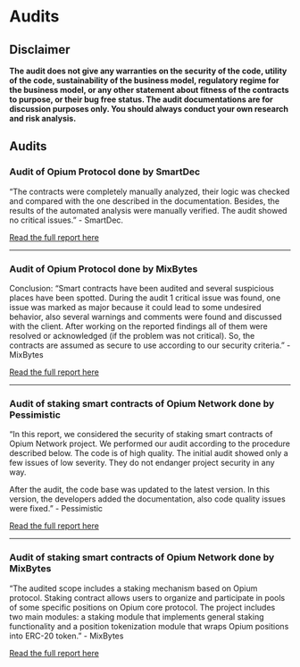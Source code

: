 # Audits

## **Disclaimer** 

**The audit does not give any warranties on the security of the code, utility of the code, sustainability of the business model, regulatory regime for the business model, or any other statement about fitness of the contracts to purpose, or their bug free status. The audit documentations are for discussion purposes only. You should always conduct your own research and risk analysis.**   


## **Audits**

### **Audit of Opium Protocol done by SmartDec**

“The contracts were completely manually analyzed, their logic was checked and compared with the one described in the documentation. Besides, the results of the automated analysis were manually verified. The audit showed no critical issues.” - SmartDec. 

[Read the full report here](https://github.com/OpiumProtocol/opium-contracts/blob/master/docs/audit/OpiumSmartDecSmartContractAudit.pdf)   
****

### **Audit of Opium Protocol done by MixBytes**

Conclusion: “Smart contracts have been audited and several suspicious places have been spotted. During the audit 1 critical issue was found, one issue was marked as major because it could lead to some undesired behavior, also several warnings and comments were found and discussed with the client. After working on the reported findings all of them were resolved or acknowledged \(if the problem was not critical\). So, the contracts are assumed as secure to use according to our security criteria.” - MixBytes 

[Read the full report here](https://github.com/OpiumProtocol/opium-contracts/blob/master/docs/audit/OpiumNetworkProtocolAuditMixBytes.pdf)  
****

### **Audit of staking smart contracts of Opium Network done by Pessimistic** 

“In this report, we considered the security of staking smart contracts of Opium Network project. We performed our audit according to the procedure described below. The code is of high quality. The initial audit showed only a few issues of low severity. They do not endanger project security in any way.

After the audit, the code base was updated to the latest version. In this version, the developers added the documentation, also code quality issues were fixed.” - Pessimistic

[Read the full report here](https://static.opium.finance/docs/audits/OpiumStakingAuditPessimistic.pdf)  
****

### **Audit of staking smart contracts of Opium Network done by MixBytes**

“The audited scope includes a staking mechanism based on Opium protocol. Staking contract allows users to organize and participate in pools of some specific positions on Opium core protocol. The project includes two main modules: a staking module that implements general staking functionality and a position tokenization module that wraps Opium positions into ERC-20 token.” - MixBytes

[Read the full report here](https://static.opium.finance/docs/audits/OpiumStakingAuditMixBytes.pdf)  




